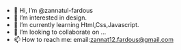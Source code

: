 - 👋 Hi, I’m @zannatul-fardous
- 👀 I’m interested in design.
- 🌱 I’m currently learning Html,Css,Javascript.
- 💞️ I’m looking to collaborate on ...
- 📫 How to reach me: email:zannat12.fardous@gmail.com

<!---
zannatul-fardous/zannatul-fardous is a ✨ special ✨ repository because its `README.md` (this file) appears on your GitHub profile.
You can click the Preview link to take a look at your changes.
--->
